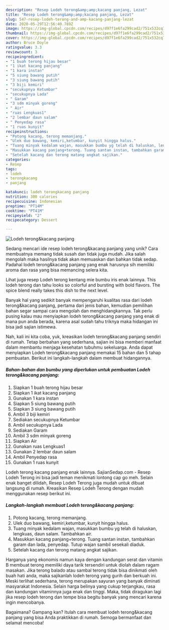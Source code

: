 ```yaml
---
description: "Resep Lodeh terong&amp;amp;kacang panjang, Lezat"
title: "Resep Lodeh terong&amp;amp;kacang panjang, Lezat"
slug: 547-resep-lodeh-terong-and-amp-kacang-panjang-lezat
date: 2020-05-29T12:56:40.789Z
image: https://img-global.cpcdn.com/recipes/d97f1e6fa299cad2/751x532cq70/lodeh-terongkacang-panjang-foto-resep-utama.jpg
thumbnail: https://img-global.cpcdn.com/recipes/d97f1e6fa299cad2/751x532cq70/lodeh-terongkacang-panjang-foto-resep-utama.jpg
cover: https://img-global.cpcdn.com/recipes/d97f1e6fa299cad2/751x532cq70/lodeh-terongkacang-panjang-foto-resep-utama.jpg
author: Bruce Doyle
ratingvalue: 3.3
reviewcount: 3
recipeingredient:
- "1 buah terong hijau besar"
- "1 ikat kacang panjang"
- "1 kara instan"
- "5 siung bawang putih"
- "3 siung bawang putih"
- "3 biji kemiri"
- "secukupnya Ketumbar"
- "secukupnya Lada"
- " Garam"
- "3 sdm minyak goreng"
- " Air"
- "ruas Lengkuas1"
- "2 lembar daun salam"
- " Penyedap rasa"
- "1 ruas kunyit"
recipeinstructions:
- "Potong kacang, terong memanjang."
- "Ulek duo bawang, kemiri,ketumbar, kunyit hingga halus."
- "Tuang minyak kedalam wajan, masukkan bumbu yg telah di haluskan, lengkuas, daun salam. Tambahkan air."
- "Masukkan kacang panjang+terong. Tuang santan instan, tambahkan garam dan lada, penyedap. Tutup wajan sambil sesekali diaduk."
- "Setelah kacang dan terong matang angkat sajikan."
categories:
- Resep
tags:
- lodeh
- terongkacang
- panjang

katakunci: lodeh terongkacang panjang 
nutrition: 300 calories
recipecuisine: Indonesian
preptime: "PT14M"
cooktime: "PT41M"
recipeyield: "2"
recipecategory: Dessert

---
```



![Lodeh terong&amp;kacang panjang](https://img-global.cpcdn.com/recipes/d97f1e6fa299cad2/751x532cq70/lodeh-terongkacang-panjang-foto-resep-utama.jpg)

Sedang mencari ide resep lodeh terong&amp;kacang panjang yang unik? Cara membuatnya memang tidak susah dan tidak juga mudah. Jika salah mengolah maka hasilnya tidak akan memuaskan dan bahkan tidak sedap. Padahal lodeh terong&amp;kacang panjang yang enak harusnya sih memiliki aroma dan rasa yang bisa memancing selera kita.

Lihat juga resep Lodeh terong kentang mie bumbu iris enak lainnya. This lodeh terong dan tahu looks so colorful and bursting with bold flavors. The spice blend really takes this dish to the next level.

Banyak hal yang sedikit banyak mempengaruhi kualitas rasa dari lodeh terong&amp;kacang panjang, pertama dari jenis bahan, kemudian pemilihan bahan segar sampai cara mengolah dan menghidangkannya. Tak perlu pusing kalau mau menyiapkan lodeh terong&amp;kacang panjang yang enak di mana pun anda berada, karena asal sudah tahu triknya maka hidangan ini bisa jadi sajian istimewa.


Nah, kali ini kita coba, yuk, kreasikan lodeh terong&amp;kacang panjang sendiri di rumah. Tetap berbahan yang sederhana, sajian ini bisa memberi manfaat dalam membantu menjaga kesehatan tubuhmu sekeluarga. Anda dapat menyiapkan Lodeh terong&amp;kacang panjang memakai 15 bahan dan 5 tahap pembuatan. Berikut ini langkah-langkah dalam membuat hidangannya.

<!--inarticleads1-->

##### Bahan-bahan dan bumbu yang diperlukan untuk pembuatan Lodeh terong&amp;kacang panjang:

1. Siapkan 1 buah terong hijau besar
1. Siapkan 1 ikat kacang panjang
1. Gunakan 1 kara instan
1. Siapkan 5 siung bawang putih
1. Siapkan 3 siung bawang putih
1. Ambil 3 biji kemiri
1. Sediakan secukupnya Ketumbar
1. Ambil secukupnya Lada
1. Sediakan  Garam
1. Ambil 3 sdm minyak goreng
1. Siapkan  Air
1. Gunakan ruas Lengkuas1
1. Gunakan 2 lembar daun salam
1. Ambil  Penyedap rasa
1. Gunakan 1 ruas kunyit


Lodeh terong kacang panjang enak lainnya. SajianSedap.com - Resep Lodeh Terong ini bisa jadi teman menikmati lontong cap go meh. Selain enak banget dilidah, Resep Lodeh Terong juga mudah untuk dibuat langsung di rumah. Kreasikan Resep Lodeh Terong dengan mudah menggunakan resep berikut ini. 

<!--inarticleads2-->

##### Langkah-langkah membuat Lodeh terong&amp;kacang panjang:

1. Potong kacang, terong memanjang.
1. Ulek duo bawang, kemiri,ketumbar, kunyit hingga halus.
1. Tuang minyak kedalam wajan, masukkan bumbu yg telah di haluskan, lengkuas, daun salam. Tambahkan air.
1. Masukkan kacang panjang+terong. Tuang santan instan, tambahkan garam dan lada, penyedap. Tutup wajan sambil sesekali diaduk.
1. Setelah kacang dan terong matang angkat sajikan.


Harganya yang ekonomis namun kaya dengan kandungan serat dan vitamin B membuat terong memiliki daya tarik tersendiri untuk diolah dalam ragam masakan. Jika terong balado atau sambal terong tidak bisa dinikmati oleh buah hati anda, maka sajikanlah lodeh terong yang gurih dan berkuah ini. Meski terlihat sederhana, terong merupakan sayuran yang banyak diminati masyarakat Indonesia. Selain harga belinya yang cukup terjangkau, rasa dan kandungan vitaminnya juga enak dan tinggi. Maka, tidak diragukan lagi jika resep lodeh terong dan tempe bisa begitu banyak yang mencari karena ingin mencobanya. 

Bagaimana? Gampang kan? Itulah cara membuat lodeh terong&amp;kacang panjang yang bisa Anda praktikkan di rumah. Semoga bermanfaat dan selamat mencoba!
